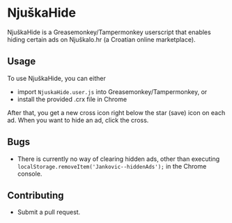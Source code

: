 # NjuškaHide

NjuškaHide is a Greasemonkey/Tampermonkey userscript that enables hiding certain ads on Njuškalo.hr (a Croatian online marketplace).

## Usage

To use NjuškaHide, you can either 
* import `NjuskaHide.user.js` into Greasemonkey/Tampermonkey, or
* install the provided .crx file in Chrome

After that, you get a new cross icon right below the star (save) icon on each ad. When you want to hide an ad, click the cross.

## Bugs
* There is currently no way of clearing hidden ads, other than executing `localStorage.removeItem('Jankovic--hiddenAds');` in the Chrome console.

## Contributing
* Submit a pull request.
